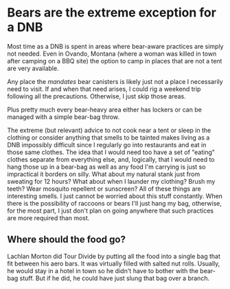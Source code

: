 # Bears are the extreme exception for a DNB

Most time as a DNB is spent in areas where bear-aware practices are simply not needed. Even in Ovando, Montana (where a woman was killed in town after camping on a BBQ site) the option to camp in places that are not a tent are very available. 

Any place the *mandates* bear canisters is likely just not a place I necessarily need to visit. If and when that need arises, I could rig a weekend trip following all the precautions. Otherwise, I just skip those areas.

Plus pretty much every bear-heavy area either has lockers or can be managed with a simple bear-bag throw.

The extreme (but relevant) advice to not cook near a tent or sleep in the clothing or consider anything that smells to be tainted makes living as a DNB impossibly difficult since I regularly go into restaurants and eat in those same clothes. The idea that I would need too have a set of "eating" clothes separate from everything else, and, logically, that I would need to hang those up in a bear-bag as well as any food I'm carrying is just so impractical it borders on silly. What about my natural stank just from sweating for 12 hours? What about when I launder my clothing? Brush my teeth? Wear mosquito repellent or sunscreen? All of these things are interesting smells. I just cannot be worried about this stuff constantly. When there is the possibility of raccoons or bears I'll just hang my bag, otherwise, for the most part, I just don't plan on going anywhere that such practices are more required than most.

## Where should the food go?

Lachlan Morton did Tour Divide by putting all the food into a single bag that fit between his aero bars. It was virtually filled with salted nut rolls. Usually, he would stay in a hotel in town so he didn't have to bother with the bear-bag stuff. But if he did, he could have just slung that bag over a branch.
